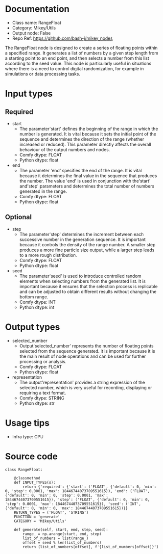 # Documentation
- Class name: RangeFloat
- Category: Mikey/Utils
- Output node: False
- Repo Ref: https://github.com/bash-j/mikey_nodes

The RangeFloat node is designed to create a series of floating points within a specified range. It generates a list of numbers by a given step length from a starting point to an end point, and then selects a number from this list according to the seed value. This node is particularly useful in situations where there is a need to control digital randomization, for example in simulations or data processing tasks.

# Input types
## Required
- start
    - The parameter'start' defines the beginning of the range in which the number is generated. It is vital because it sets the initial point of the sequence and determines the direction of the range (whether increased or reduced). This parameter directly affects the overall behaviour of the output numbers and nodes.
    - Comfy dtype: FLOAT
    - Python dtype: float
- end
    - The parameter 'end' specifies the end of the range. It is vital because it determines the final value in the sequence that produces the number. The value 'end' is used in conjunction with the'start' and'step' parameters and determines the total number of numbers generated in the range.
    - Comfy dtype: FLOAT
    - Python dtype: float
## Optional
- step
    - The parameter'step' determines the increment between each successive number in the generation sequence. It is important because it controls the density of the range number. A smaller step produces a more fine particle size output, while a larger step leads to a more rough distribution.
    - Comfy dtype: FLOAT
    - Python dtype: float
- seed
    - The parameter'seed' is used to introduce controlled random elements when selecting numbers from the generated list. It is important because it ensures that the selection process is replicable and can be adjusted to obtain different results without changing the bottom range.
    - Comfy dtype: INT
    - Python dtype: int

# Output types
- selected_number
    - Output'selected_number' represents the number of floating points selected from the sequence generated. It is important because it is the main result of node operations and can be used for further processing or analysis.
    - Comfy dtype: FLOAT
    - Python dtype: float
- representation
    - The output'representation' provides a string expression of the selected number, which is very useful for recording, displaying or requiring a text format.
    - Comfy dtype: STRING
    - Python dtype: str

# Usage tips
- Infra type: CPU

# Source code
```
class RangeFloat:

    @classmethod
    def INPUT_TYPES(s):
        return {'required': {'start': ('FLOAT', {'default': 0, 'min': 0, 'step': 0.0001, 'max': 18446744073709551615}), 'end': ('FLOAT', {'default': 0, 'min': 0, 'step': 0.0001, 'max': 18446744073709551615}), 'step': ('FLOAT', {'default': 0, 'min': 0, 'step': 0.0001, 'max': 18446744073709551615}), 'seed': ('INT', {'default': 0, 'min': 0, 'max': 18446744073709551615})}}
    RETURN_TYPES = ('FLOAT', 'STRING')
    FUNCTION = 'generate'
    CATEGORY = 'Mikey/Utils'

    def generate(self, start, end, step, seed):
        range_ = np.arange(start, end, step)
        list_of_numbers = list(range_)
        offset = seed % len(list_of_numbers)
        return (list_of_numbers[offset], f'{list_of_numbers[offset]}')
```